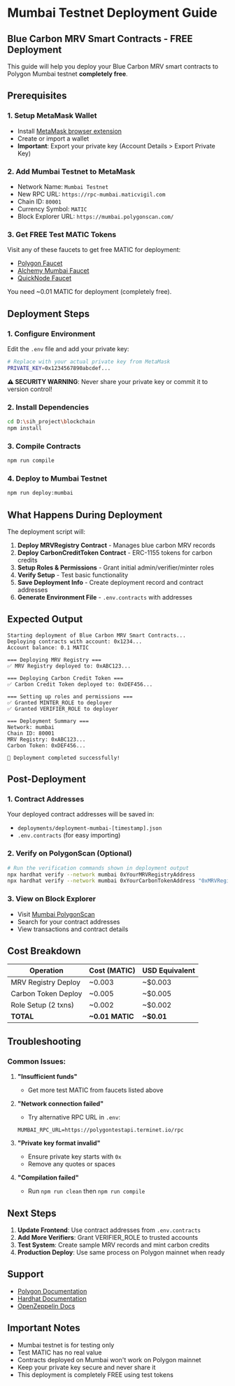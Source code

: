 # Mumbai Testnet Deployment Guide
## Blue Carbon MRV Smart Contracts - FREE Deployment

This guide will help you deploy your Blue Carbon MRV smart contracts to Polygon Mumbai testnet **completely free**.

## Prerequisites

### 1. Setup MetaMask Wallet
- Install [MetaMask browser extension](https://metamask.io/)
- Create or import a wallet
- **Important**: Export your private key (Account Details > Export Private Key)

### 2. Add Mumbai Testnet to MetaMask
- Network Name: `Mumbai Testnet`
- New RPC URL: `https://rpc-mumbai.maticvigil.com`
- Chain ID: `80001`
- Currency Symbol: `MATIC`
- Block Explorer URL: `https://mumbai.polygonscan.com/`

### 3. Get FREE Test MATIC Tokens
Visit any of these faucets to get free MATIC for deployment:
- [Polygon Faucet](https://faucet.polygon.technology/)
- [Alchemy Mumbai Faucet](https://mumbaifaucet.com/)
- [QuickNode Faucet](https://faucet.quicknode.com/polygon/mumbai)

You need ~0.01 MATIC for deployment (completely free).

## Deployment Steps

### 1. Configure Environment
Edit the `.env` file and add your private key:

```bash
# Replace with your actual private key from MetaMask
PRIVATE_KEY=0x1234567890abcdef...
```

**⚠️ SECURITY WARNING**: Never share your private key or commit it to version control!

### 2. Install Dependencies
```bash
cd D:\sih_project\blockchain
npm install
```

### 3. Compile Contracts
```bash
npm run compile
```

### 4. Deploy to Mumbai Testnet
```bash
npm run deploy:mumbai
```

## What Happens During Deployment

The deployment script will:

1. **Deploy MRVRegistry Contract** - Manages blue carbon MRV records
2. **Deploy CarbonCreditToken Contract** - ERC-1155 tokens for carbon credits
3. **Setup Roles & Permissions** - Grant initial admin/verifier/minter roles
4. **Verify Setup** - Test basic functionality
5. **Save Deployment Info** - Create deployment record and contract addresses
6. **Generate Environment File** - `.env.contracts` with addresses

## Expected Output

```
Starting deployment of Blue Carbon MRV Smart Contracts...
Deploying contracts with account: 0x1234...
Account balance: 0.1 MATIC

=== Deploying MRV Registry ===
✅ MRV Registry deployed to: 0xABC123...

=== Deploying Carbon Credit Token ===
✅ Carbon Credit Token deployed to: 0xDEF456...

=== Setting up roles and permissions ===
✅ Granted MINTER_ROLE to deployer
✅ Granted VERIFIER_ROLE to deployer

=== Deployment Summary ===
Network: mumbai
Chain ID: 80001
MRV Registry: 0xABC123...
Carbon Token: 0xDEF456...

🎉 Deployment completed successfully!
```

## Post-Deployment

### 1. Contract Addresses
Your deployed contract addresses will be saved in:
- `deployments/deployment-mumbai-[timestamp].json`
- `.env.contracts` (for easy importing)

### 2. Verify on PolygonScan (Optional)
```bash
# Run the verification commands shown in deployment output
npx hardhat verify --network mumbai 0xYourMRVRegistryAddress
npx hardhat verify --network mumbai 0xYourCarbonTokenAddress "0xMRVRegistryAddress" "0xDeployerAddress"
```

### 3. View on Block Explorer
- Visit [Mumbai PolygonScan](https://mumbai.polygonscan.com/)
- Search for your contract addresses
- View transactions and contract details

## Cost Breakdown

| Operation | Cost (MATIC) | USD Equivalent |
|-----------|--------------|----------------|
| MRV Registry Deploy | ~0.003 | ~$0.003 |
| Carbon Token Deploy | ~0.005 | ~$0.005 |
| Role Setup (2 txns) | ~0.002 | ~$0.002 |
| **TOTAL** | **~0.01 MATIC** | **~$0.01** |

## Troubleshooting

### Common Issues:

1. **"Insufficient funds"**
   - Get more test MATIC from faucets listed above

2. **"Network connection failed"**
   - Try alternative RPC URL in `.env`:
   ```
   MUMBAI_RPC_URL=https://polygontestapi.terminet.io/rpc
   ```

3. **"Private key format invalid"**
   - Ensure private key starts with `0x`
   - Remove any quotes or spaces

4. **"Compilation failed"**
   - Run `npm run clean` then `npm run compile`

## Next Steps

1. **Update Frontend**: Use contract addresses from `.env.contracts`
2. **Add More Verifiers**: Grant VERIFIER_ROLE to trusted accounts
3. **Test System**: Create sample MRV records and mint carbon credits
4. **Production Deploy**: Use same process on Polygon mainnet when ready

## Support

- [Polygon Documentation](https://docs.polygon.technology/)
- [Hardhat Documentation](https://hardhat.org/docs)
- [OpenZeppelin Docs](https://docs.openzeppelin.com/)

## Important Notes

- Mumbai testnet is for testing only
- Test MATIC has no real value
- Contracts deployed on Mumbai won't work on Polygon mainnet
- Keep your private key secure and never share it
- This deployment is completely FREE using test tokens